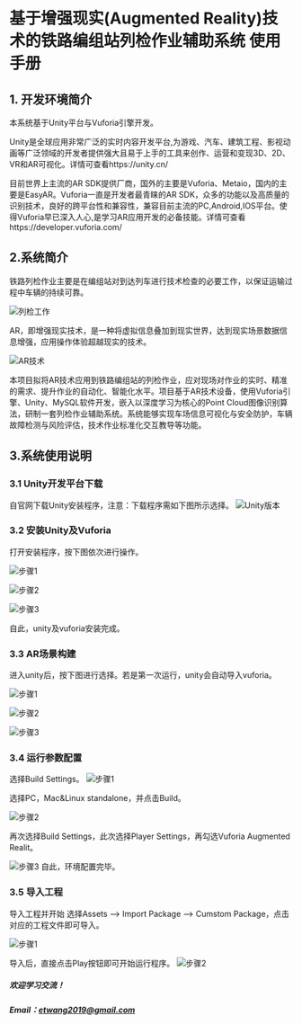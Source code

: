 # 基于增强现实(Augmented Reality)技术的铁路编组站列检作业辅助系统 使用手册


## 1. 开发环境简介
本系统基于Unity平台与Vuforia引擎开发。

Unity是全球应用非常广泛的实时内容开发平台,为游戏、汽车、建筑工程、影视动画等广泛领域的开发者提供强大且易于上手的工具来创作、运营和变现3D、2D、VR和AR可视化。详情可查看https://unity.cn/


目前世界上主流的AR SDK提供厂商，国外的主要是Vuforia、Metaio，国内的主要是EasyAR。Vuforia一直是开发者最青睐的AR SDK，众多的功能以及高质量的识别技术，良好的跨平台性和兼容性，兼容目前主流的PC,Android,IOS平台。使得Vuforia早已深入人心,是学习AR应用开发的必备技能。详情可查看https://developer.vuforia.com/


## 2.系统简介
铁路列检作业主要是在编组站对到达列车进行技术检查的必要工作，以保证运输过程中车辆的持续可靠。

![列检工作](https://github.com/EntaiWang99/Railway-AR/blob/master/Guide_image/2.png?raw=true)

AR，即增强现实技术，是一种将虚拟信息叠加到现实世界，达到现实场景数据信息增强，应用操作体验超越现实的技术。

![AR技术](https://github.com/EntaiWang99/Railway-AR/blob/master/Guide_image/3.png?raw=true)

本项目拟将AR技术应用到铁路编组站的列检作业，应对现场对作业的实时、精准的需求、提升作业的自动化、智能化水平。项目基于AR技术设备，使用Vuforia引擎、Unity、MySQL软件开发，嵌入以深度学习为核心的Point Cloud图像识别算法，研制一套列检作业辅助系统。系统能够实现车场信息可视化与安全防护，车辆故障检测与风险评估，技术作业标准化交互教导等功能。

## 3.系统使用说明
### 3.1 Unity开发平台下载
自官网下载Unity安装程序，注意：下载程序需如下图所示选择。
![Unity版本](https://github.com/EntaiWang99/Railway-AR/blob/master/Guide_image/4.png?raw=true)

### 3.2 安装Unity及Vuforia
打开安装程序，按下图依次进行操作。

![步骤1](https://github.com/EntaiWang99/Railway-AR/blob/master/Guide_image/5.png?raw=true)

![步骤2](https://github.com/EntaiWang99/Railway-AR/blob/master/Guide_image/6.png?raw=true)

![步骤3](https://github.com/EntaiWang99/Railway-AR/blob/master/Guide_image/7.png?raw=true)

自此，unity及vuforia安装完成。

### 3.3 AR场景构建
进入unity后，按下图进行选择。若是第一次运行，unity会自动导入vuforia。

![步骤1](https://github.com/EntaiWang99/Railway-AR/blob/master/Guide_image/8.png?raw=true)

![步骤2](https://github.com/EntaiWang99/Railway-AR/blob/master/Guide_image/9.png?raw=true)

![步骤3](https://github.com/EntaiWang99/Railway-AR/blob/master/Guide_image/10.png?raw=true)

### 3.4 运行参数配置
选择Build Settings。
![步骤1](https://github.com/EntaiWang99/Railway-AR/blob/master/Guide_image/11.png?raw=true)

选择PC，Mac&Linux standalone，并点击Build。

![步骤2](https://github.com/EntaiWang99/Railway-AR/blob/master/Guide_image/12.png?raw=true)

再次选择Build Settings，此次选择Player Settings，再勾选Vuforia Augmented Realit。

![步骤3](https://github.com/EntaiWang99/Railway-AR/blob/master/Guide_image/13.png?raw=true)
自此，环境配置完毕。


### 3.5 导入工程
导入工程并开始
选择Assets —> Import Package —> Cumstom Package，点击对应的工程文件即可导入。

![步骤1](https://github.com/EntaiWang99/Railway-AR/blob/master/Guide_image/14.png?raw=true)

导入后，直接点击Play按钮即可开始运行程序。
![步骤2](https://github.com/EntaiWang99/Railway-AR/blob/master/Guide_image/15.png?raw=true)

##### 欢迎学习交流！
##### Email：etwang2019@gmail.com
